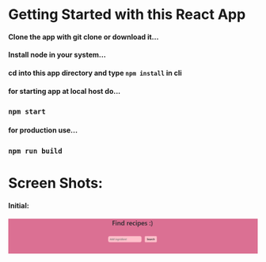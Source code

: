 # Getting Started with this React App

#### Clone the app with git clone or download it...
#### Install node in your system...
#### cd into this app directory and type `npm install` in cli

#### for starting app at local host do...
### `npm start`

#### for production use...

### `npm run build`

# Screen Shots:
#### Initial:
![Intial](/public/appss0.png)
